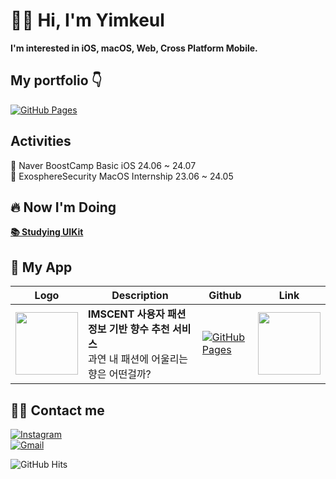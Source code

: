 # ✋🏻 Hi, I'm Yimkeul

**I'm interested in iOS, macOS, Web, Cross Platform Mobile.**

## My portfolio 👇
[![GitHub Pages](https://img.shields.io/badge/GitHub%20Pages-222222?style=plastic&logo=GitHub%20Pages&logoColor=white)](https://yimkeul.github.io)

## Activities
🌱 Naver BoostCamp Basic iOS 24.06 ~ 24.07  
💼 ExosphereSecurity MacOS Internship 23.06 ~ 24.05

## 🔥 Now I'm Doing
**[📚 Studying UIKit](https://github.com/Yimkeul/iOS_Study_Repository)**

## 👀 My App
| Logo | Description | Github | Link |
| --- | --- | ---- | --- | 
| <img src="https://github.com/Yimkeul/IMSCENT/assets/43426556/77559b89-3651-4f00-9b4a-5eca43e0e4e4" width="100"/> | **IMSCENT 사용자 패션정보 기반 향수 추천 서비스**<br>과연 내 패션에 어울리는 향은 어떤걸까? | [![GitHub Pages](https://img.shields.io/badge/GitHub%20Pages-222222?style=plastic&logo=GitHub%20Pages&logoColor=white)](https://github.com/Yimkeul/IMSCENT_Dev_) | <a href="https://apps.apple.com/kr/app/imscent-임센트/id6470936905"><img src="https://user-images.githubusercontent.com/67373938/227817078-7aab7bea-3af0-4930-b341-1a166a39501d.svg" width="100" height="100"/></a> |


## 🧑‍💻 Contact me

[![Instagram](https://img.shields.io/badge/Instagram-E4405F?style=plastic&logo=Instagram&logoColor=white&link=https://www.instagram.com/leesjun__/)](https://www.instagram.com/leesjun__/)  
[![Gmail](https://img.shields.io/badge/Gmail-EA4335?style=plastic&logo=Gmail&logoColor=white&link=mailto:leesjun29@gmail.com)](mailto:leesjun29@gmail.com)



![GitHub Hits](https://hits.seeyoufarm.com/api/count/incr/badge.svg?url=https%3A%2F%2Fgithub.com%2Fyimkeul%2F&count_bg=%23000000&title_bg=%23000000&icon=github.svg&icon_color=%23FFFFFF&title=GitHub&edge_flat=false)

